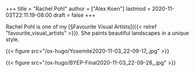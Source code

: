+++
title = "Rachel Pohl"
author = ["Alex Koen"]
lastmod = 2020-11-03T22:11:19-08:00
draft = false
+++

Rachel Pohl is one of my [§Favourite Visual Artists]({{< relref "favourite_visual_artists" >}}). She paints beautiful landscapes in a unique style.

{{< figure src="/ox-hugo/Yosemite2020-11-03_22-09-17_.jpg" >}}

{{< figure src="/ox-hugo/BYEP-Final2020-11-03_22-09-28_.jpg" >}}
